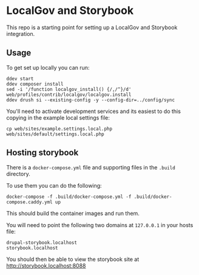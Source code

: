 # LocalGov and Storybook

This repo is a starting point for setting up a LocalGov and Storybook integration.

## Usage

To get set up locally you can run:

```
ddev start
ddev composer install
sed -i '/function localgov_install() {/,/^}/d' web/profiles/contrib/localgov/localgov.install
ddev drush si --existing-config -y --config-dir=../config/sync
```

You'll need to activate development services and its easiest to do this copying
in the example local settings file:

```
cp web/sites/example.settings.local.php web/sites/default/settings.local.php
```

## Hosting storybook

There is a `docker-compose.yml` file and supporting files in the `.build` directory.

To use them you can do the following:

```
docker-compose -f .build/docker-compose.yml -f .build/docker-compose.caddy.yml up
```

This should build the container images and run them.

You will need to point the following two domains at `127.0.0.1` in your hosts file:

```
drupal-storybook.localhost
storybook.localhost
```

You should then be able to view the storybook site at http://storybook.localhost:8088
